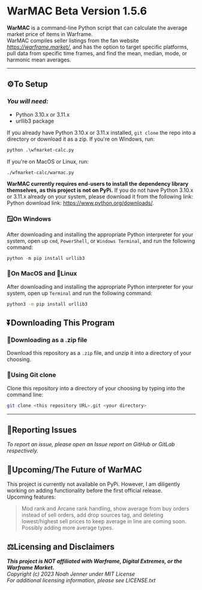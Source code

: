 
# **WarMAC Beta Version 1.5.6**

**WarMAC** is a command-line Python script that can calculate the average market price of items in Warframe.  
WarMAC compiles seller listings from the fan website *<https://warframe.market/>*, and has the option to target specific platforms, pull data from specific time frames, and find the mean, median, mode, or harmonic mean averages.  

***

## **⚙️To Setup**

### *You will need:*

* Python 3.10.x or 3.11.x
* urllib3 package  

If you already have Python 3.10.x or 3.11.x installed, `git clone` the repo into a directory or download it as a zip. If you're on Windows, run:

```cmd
python .\wfmarket-calc.py
```

If you're on MacOS or Linux, run:

```bash
./wfmarket-calc/warmac.py
```

**WarMAC currently requires end-users to install the dependency library themselves, as this project is not on PyPi.**
If you do not have Python 3.10.x or 3.11.x already on your system, please download it from the following link:  
Python download link: <https://www.python.org/downloads/>.

### 🪟On Windows

After downloading and installing the appropriate Python interpreter for your system, open up `cmd`, `PowerShell`, or `Windows Terminal`, and run the following command:

```PowerShell
python -m pip install urllib3
```

### 🍎On MacOS and 🐧Linux

After downloading and installing the appropriate Python interpreter for your system, open up `Terminal` and run the following command:

```bash
python3 -m pip install urllib3
```

## **⏬Downloading This Program**

### 🎒Downloading as a .zip file

Download this repository as a `.zip` file, and unzip it into a directory of your choosing.

### 🤖Using Git clone

Clone this repository into a directory of your choosing by typing into the command line:

```bash
git clone <this repository URL>.git <your directory>
```

***

## **💽Reporting Issues**

*To report an issue, please open an Issue report on GitHub or GitLab respectively.*  

## **🔮Upcoming/The Future of WarMAC**

This project is currently not available on PyPi. However, I am diligently working on adding functionality before the first official release.  
Upcoming features:  
> Mod rank and Arcane rank handling, show average from buy orders instead of sell orders, add drop sources tag, and deleting lowest/highest sell prices to keep average in line are coming soon. Possibly adding more average types.  

## **⚖️Licensing and Disclaimers**

***This project is NOT affiliated with Warframe, Digital Extremes, or the Warframe Market.***  
*Copyright (c) 2023 Noah Jenner under MIT License*  
*For additional licensing information, please see LICENSE.txt*

